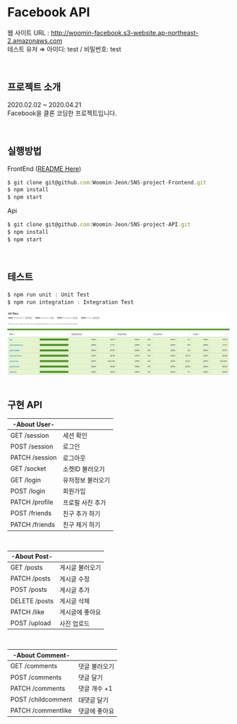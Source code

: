 # Facebook API

웹 사이트 URL : http://woomin-facebook.s3-website.ap-northeast-2.amazonaws.com  
테스트 유저 ⇒ 아이디: test / 비밀번호: test

<br />

## 프로젝트 소개

2020.02.02 ~ 2020.04.21  
Facebook을 클론 코딩한 프로젝트입니다.

<br />

## 실행방법

FrontEnd ([README Here](https://github.com/Woomin-Jeon/SNS-project-Frontend/blob/master/README.md))

```javascript
$ git clone git@github.com:Woomin-Jeon/SNS-project-Frontend.git
$ npm install
$ npm start
```

Api

```javascript
$ git clone git@github.com:Woomin-Jeon/SNS-project-API.git
$ npm install
$ npm start
```

<br />

## 테스트

```javascript
$ npm run unit : Unit Test
$ npm run integration : Integration Test
```

<img src="./img/testcoverage100.png" />

<br />
<br />

## 구현 API

| **-About User-** |                   |
| -------------- | ----------------- |
| GET /session   | 세션 확인         |
| POST /session  | 로그인            |
| PATCH /session | 로그아웃          |
| GET /socket    | 소켓ID 불러오기   |
| GET /login     | 유저정보 불러오기 |
| POST /login    | 회원가입          |
| PATCH /profile | 프로필 사진 추가  |
| POST /friends  | 친구 추가 하기    |
| PATCH /friends | 친구 제거 하기    |

<br />

| **-About Post-** |                   |
| -------------- | ----------------- |
| GET /posts     | 게시글 불러오기   |
| PATCH /posts   | 게시글 수정       |
| POST /posts    | 게시글 추가       |
| DELETE /posts  | 게시글 삭제       |
| PATCH /like    | 게시글에 좋아요   |
| POST /upload   | 사진 업로드       |

<br />

| **-About Comment-**  |                |
| ------------------ | -------------- |
| GET /comments      | 댓글 불러오기  |
| POST /comments     | 댓글 달기      |
| PATCH /comments    | 댓글 개수 +1   |
| POST /childcomment | 대댓글 달기    |
| PATCH /commentlike | 댓글에 좋아요  |
